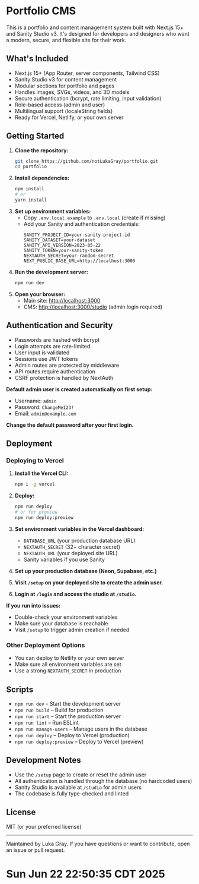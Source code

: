 # Portfolio CMS

This is a portfolio and content management system built with Next.js 15+ and Sanity Studio v3. It's designed for developers and designers who want a modern, secure, and flexible site for their work.

## What's Included

- Next.js 15+ (App Router, server components, Tailwind CSS)
- Sanity Studio v3 for content management
- Modular sections for portfolio and pages
- Handles images, SVGs, videos, and 3D models
- Secure authentication (bcrypt, rate limiting, input validation)
- Role-based access (admin and user)
- Multilingual support (localeString fields)
- Ready for Vercel, Netlify, or your own server

## Getting Started

1. **Clone the repository:**
   ```sh
   git clone https://github.com/notLukaGray/portfolio.git
   cd portfolio
   ```
2. **Install dependencies:**
   ```sh
   npm install
   # or
   yarn install
   ```
3. **Set up environment variables:**
   - Copy `.env.local.example` to `.env.local` (create if missing)
   - Add your Sanity and authentication credentials:
     ```env
     SANITY_PROJECT_ID=your-sanity-project-id
     SANITY_DATASET=your-dataset
     SANITY_API_VERSION=2023-05-22
     SANITY_TOKEN=your-sanity-token
     NEXTAUTH_SECRET=your-random-secret
     NEXT_PUBLIC_BASE_URL=http://localhost:3000
     ```
4. **Run the development server:**
   ```sh
   npm run dev
   ```
5. **Open your browser:**
   - Main site: [http://localhost:3000](http://localhost:3000)
   - CMS: [http://localhost:3000/studio](http://localhost:3000/studio) (admin login required)

## Authentication and Security

- Passwords are hashed with bcrypt
- Login attempts are rate-limited
- User input is validated
- Sessions use JWT tokens
- Admin routes are protected by middleware
- API routes require authentication
- CSRF protection is handled by NextAuth

**Default admin user is created automatically on first setup:**

- Username: `admin`
- Password: `ChangeMe123!`
- Email: `admin@example.com`

**Change the default password after your first login.**

## Deployment

### Deploying to Vercel

1. **Install the Vercel CLI:**
   ```sh
   npm i -g vercel
   ```
2. **Deploy:**
   ```sh
   npm run deploy
   # or for preview
   npm run deploy:preview
   ```
3. **Set environment variables in the Vercel dashboard:**
   - `DATABASE_URL` (your production database URL)
   - `NEXTAUTH_SECRET` (32+ character secret)
   - `NEXTAUTH_URL` (your deployed site URL)
   - Sanity variables if you use Sanity

4. **Set up your production database (Neon, Supabase, etc.)**
5. **Visit `/setup` on your deployed site to create the admin user.**
6. **Login at `/login` and access the studio at `/studio`.**

**If you run into issues:**

- Double-check your environment variables
- Make sure your database is reachable
- Visit `/setup` to trigger admin creation if needed

### Other Deployment Options

- You can deploy to Netlify or your own server
- Make sure all environment variables are set
- Use a strong `NEXTAUTH_SECRET` in production

## Scripts

- `npm run dev` – Start the development server
- `npm run build` – Build for production
- `npm run start` – Start the production server
- `npm run lint` – Run ESLint
- `npm run manage-users` – Manage users in the database
- `npm run deploy` – Deploy to Vercel (production)
- `npm run deploy:preview` – Deploy to Vercel (preview)

## Development Notes

- Use the `/setup` page to create or reset the admin user
- All authentication is handled through the database (no hardcoded users)
- Sanity Studio is available at `/studio` for admin users
- The codebase is fully type-checked and linted

## License

MIT (or your preferred license)

---

Maintained by Luka Gray. If you have questions or want to contribute, open an issue or pull request.

# Sun Jun 22 22:50:35 CDT 2025
